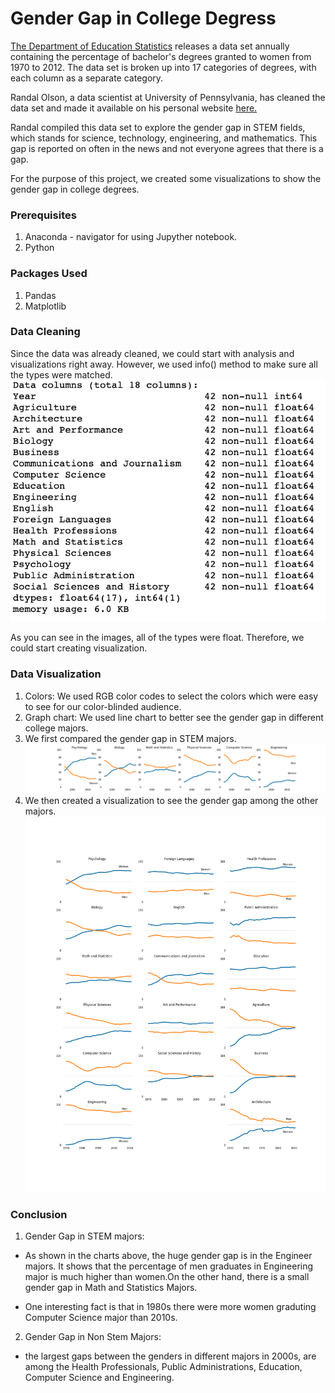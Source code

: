 # Gender Gap in College Degress

[The Department of Education Statistics](https://nces.ed.gov/programs/digest/2013menu_tables.asp) releases a data set annually containing the percentage of bachelor's degrees granted to women from 1970 to 2012. The data set is broken up into 17 categories of degrees, with each column as a separate category.

Randal Olson, a data scientist at University of Pennsylvania, has cleaned the data set and made it available on his personal website [here.](http://www.randalolson.com/wp-content/uploads/percent-bachelors-degrees-women-usa.csv)

Randal compiled this data set to explore the gender gap in STEM fields, which stands for science, technology, engineering, and mathematics. This gap is reported on often in the news and not everyone agrees that there is a gap.

For the purpose of this project, we created some visualizations to show the gender gap in college degrees.


### Prerequisites

1. Anaconda - navigator for using Jupyther notebook. 
2. Python

### Packages Used

1. Pandas
2. Matplotlib



### Data Cleaning

Since the data was already cleaned, we could start with analysis and visualizations right away. However, we used info() method to make sure all the types were matched. 
![](images/type_info.png)

As you can see in the images, all of the types were float. Therefore, we could start creating visualization.

### Data Visualization

1. Colors: We used RGB color codes to select the colors which were easy to see for our color-blinded audience.
2. Graph chart: We used line chart to better see the gender gap in different college majors.
3. We first compared the gender gap in STEM majors.
![](images/stem_degrees.png)
4. We then created a visualization to see the gender gap among the other majors.
![](images/college_degrees.png)

### Conclusion

1. Gender Gap in STEM majors:
- As shown in the charts above, the huge gender gap is in the Engineer majors. It shows that the percentage of men graduates in Engineering major is much higher than women.On the other hand, there is a small gender gap in Math and Statistics Majors.

-  One interesting fact is that in 1980s there were more women graduting Computer Science major than 2010s.

2. Gender Gap in Non Stem Majors:
- the largest gaps between the genders in different majors in 2000s, are among the Health Professionals, Public Administrations, Education, Computer Science and Engineering.

